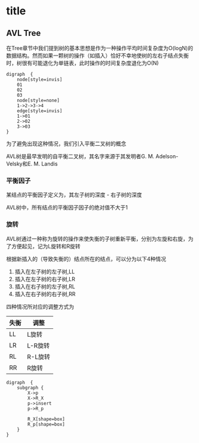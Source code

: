 ---
---
# title

## AVL Tree

在Tree章节中我们提到树的基本思想是作为一种操作平均时间复杂度为O(logN)的数据结构。然而如果一颗树的操作（如插入）恰好不幸地使树的左右子结点失衡时，树很有可能退化为单链表，此时操作的时间复杂度退化为O(N)

```graphviz
digraph  {
    node[style=invis]
    01
    02
    03
    node[style=none]
    1->2->3->4
    edge[style=invis]
    1->01
    2->02
    3->03
}
```

为了避免出现这种情况，我们引入平衡二叉树的概念

AVL树是最早发明的自平衡二叉树，其名字来源于其发明者G. M. Adelson-Velsky和E. M. Landis

### 平衡因子

某结点的平衡因子定义为，其左子树的深度 - 右子树的深度

AVL树中，所有结点的平衡因子因子的绝对值不大于1

### 旋转

AVL树通过一种称为旋转的操作来使失衡的子树重新平衡，分别为左旋和右旋，为了方便起见，记为L旋转和R旋转

根据新插入的（导致失衡的）结点所在的结点，可以分为以下4种情况

1. 插入在左子树的左子树,LL
2. 插入在左子树的右子树,LR
3. 插入在右子树的左子树,RL
4. 插入在右子树的右子树,RR

四种情况所对应的调整方式为

|失衡|调整|
|--|--|
|LL|L旋转|
|LR|L-R旋转|
|RL|R-L旋转|
|RR|R旋转|

```graphviz
digraph  {
    subgraph {
        X->p
        X->R_X
        p->insert
        p->R_p
        
        R_X[shape=box]
        R_p[shape=box]
    }
}
```
